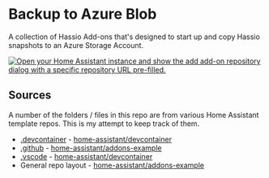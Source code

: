 # Backup to Azure Blob

A collection of Hassio Add-ons that's designed to start up and copy Hassio snapshots to an Azure Storage Account.

[![Open your Home Assistant instance and show the add add-on repository dialog with a specific repository URL pre-filled.](https://my.home-assistant.io/badges/supervisor_add_addon_repository.svg)](https://my.home-assistant.io/redirect/supervisor_add_addon_repository/?repository_url=https%3A%2F%2Fmy.home-assistant.io%2Fredirect%2Fsupervisor_addon%2F%3Faddon%3Db03c22bd_azcopy%26repository_url%3Dhttps%253A%252F%252Fgithub.com%252Fjak119%252Fhassio-backup-azure-blob)

## Sources

A number of the folders / files in this repo are from various Home Assistant template repos. This is my attempt to keep track of them.

* [.devcontainer](.devcontainer) - [home-assistant/devcontainer](https://github.com/home-assistant/devcontainer/tree/main/addons)
* [.github](.github) - [home-assistant/addons-example](https://github.com/home-assistant/addons-example)
* [.vscode](.vscode) - [home-assistant/devcontainer](https://github.com/home-assistant/devcontainer/tree/main/addons)
* General repo layout - [home-assistant/addons-example](https://github.com/home-assistant/addons-example)
